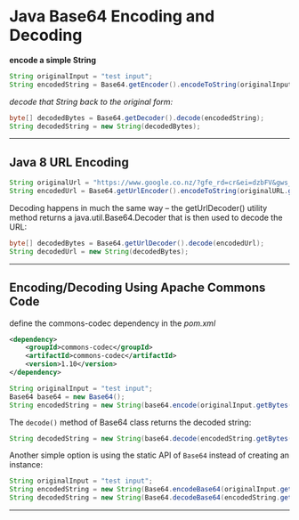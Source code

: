 # Java Base64 Encoding and Decoding

**encode a simple String**

```java
String originalInput = "test input";
String encodedString = Base64.getEncoder().encodeToString(originalInput.getBytes());
```

*decode that String back to the original form:*

```java
byte[] decodedBytes = Base64.getDecoder().decode(encodedString);
String decodedString = new String(decodedBytes);
```

---

## Java 8 URL Encoding

```java
String originalUrl = "https://www.google.co.nz/?gfe_rd=cr&ei=dzbFV&gws_rd=ssl#q=java";
String encodedUrl = Base64.getUrlEncoder().encodeToString(originalURL.getBytes());
```

Decoding happens in much the same way – the getUrlDecoder() utility method returns a java.util.Base64.Decoder that is then used to decode the URL:

```java
byte[] decodedBytes = Base64.getUrlDecoder().decode(encodedUrl);
String decodedUrl = new String(decodedBytes);
```

---

## Encoding/Decoding Using Apache Commons Code

define the commons-codec dependency in the *pom.xml*

```xml
<dependency>
    <groupId>commons-codec</groupId>
    <artifactId>commons-codec</artifactId>
    <version>1.10</version>
</dependency>
```

```java
String originalInput = "test input";
Base64 base64 = new Base64();
String encodedString = new String(base64.encode(originalInput.getBytes()));
```

The `decode()` method of Base64 class returns the decoded string:

```java
String decodedString = new String(base64.decode(encodedString.getBytes()));
```

Another simple option is using the static API of `Base64` instead of creating an instance:

```java
String originalInput = "test input";
String encodedString = new String(Base64.encodeBase64(originalInput.getBytes()));
String decodedString = new String(Base64.decodeBase64(encodedString.getBytes()));
```



---
